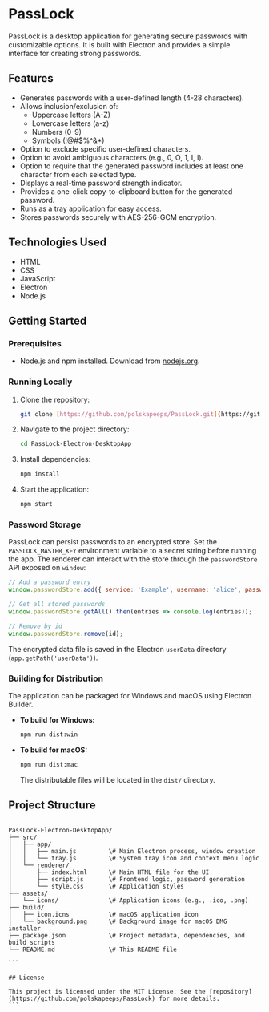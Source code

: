 # PassLock

PassLock is a desktop application for generating secure passwords with customizable options. It is built with Electron and provides a simple interface for creating strong passwords.

## Features

* Generates passwords with a user-defined length (4-28 characters).
* Allows inclusion/exclusion of:
    * Uppercase letters (A-Z)
    * Lowercase letters (a-z)
    * Numbers (0-9)
    * Symbols (!@#$%^&*)
* Option to exclude specific user-defined characters.
* Option to avoid ambiguous characters (e.g., 0, O, 1, I, l).
* Option to require that the generated password includes at least one character from each selected type.
* Displays a real-time password strength indicator.
* Provides a one-click copy-to-clipboard button for the generated password.
* Runs as a tray application for easy access.
* Stores passwords securely with AES-256-GCM encryption.

## Technologies Used

* HTML
* CSS
* JavaScript
* Electron
* Node.js

## Getting Started

### Prerequisites

* Node.js and npm installed. Download from [nodejs.org](https://nodejs.org/).

### Running Locally

1.  Clone the repository:
    ```bash
    git clone [https://github.com/polskapeeps/PassLock.git](https://github.com/polskapeeps/PassLock.git)
    ```
2.  Navigate to the project directory:
    ```bash
    cd PassLock-Electron-DesktopApp
    ```
3.  Install dependencies:
    ```bash
    npm install
    ```
4.  Start the application:
    ```bash
    npm start
    ```

### Password Storage

PassLock can persist passwords to an encrypted store. Set the `PASSLOCK_MASTER_KEY`
environment variable to a secret string before running the app. The renderer can
interact with the store through the `passwordStore` API exposed on `window`:

```javascript
// Add a password entry
window.passwordStore.add({ service: 'Example', username: 'alice', password: 'secret' });

// Get all stored passwords
window.passwordStore.getAll().then(entries => console.log(entries));

// Remove by id
window.passwordStore.remove(id);
```

The encrypted data file is saved in the Electron `userData` directory
(`app.getPath('userData')`).

### Building for Distribution

The application can be packaged for Windows and macOS using Electron Builder.

* **To build for Windows:**
    ```bash
    npm run dist:win
    ```
* **To build for macOS:**
    ```bash
    npm run dist:mac
    ```
    The distributable files will be located in the `dist/` directory.

## Project Structure

````

PassLock-Electron-DesktopApp/
├── src/
│   ├── app/
│   │   ├── main.js         \# Main Electron process, window creation
│   │   └── tray.js         \# System tray icon and context menu logic
│   └── renderer/
│       ├── index.html      \# Main HTML file for the UI
│       ├── script.js       \# Frontend logic, password generation
│       └── style.css       \# Application styles
├── assets/
│   └── icons/              \# Application icons (e.g., .ico, .png)
├── build/
│   ├── icon.icns           \# macOS application icon
│   └── background.png      \# Background image for macOS DMG installer
├── package.json            \# Project metadata, dependencies, and build scripts
└── README.md               \# This README file

```

## License

This project is licensed under the MIT License. See the [repository](https://github.com/polskapeeps/PassLock) for more details.
```